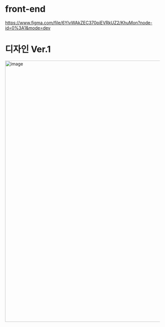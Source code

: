 # front-end

https://www.figma.com/file/6YlvWAkZEC370piEVRkUZ2/KhuMon?node-id=0%3A1&mode=dev

# 디자인 Ver.1
<img width="850" alt="image" src="https://github.com/van1164/KHUMON-EDU-front-end/assets/52437971/c5f9c7ee-afce-46a9-9bbe-46d9e270490e">
